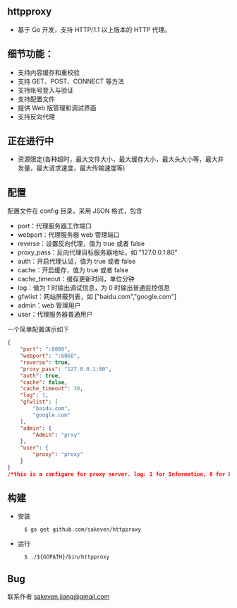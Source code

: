 ## httpproxy
* 基于 Go 开发，支持 HTTP/1.1 以上版本的 HTTP 代理。

## 细节功能：
* 支持内容缓存和重校验
* 支持 GET、POST、CONNECT 等方法
* 支持账号登入与验证
* 支持配置文件
* 提供 Web 版管理和调试界面
* 支持反向代理

## 正在进行中
* 资源限定(各种超时，最大文件大小，最大缓存大小，最大头大小等，最大并发量，最大请求速度，最大传输速度等)

## 配置
  
配置文件在 config 目录，采用 JSON 格式，包含

* port：代理服务器工作端口
* webport：代理服务器 web 管理端口
* reverse：设置反向代理，值为 true 或者 false
* proxy_pass：反向代理目标服务器地址，如 "127.0.0.1:80"
* auth：开启代理认证，值为 true 或者 false
* cache：开启缓存，值为 true 或者 false
* cache_timeout：缓存更新时间，单位分钟
* log：值为 1 时输出调试信息，为 0 时输出普通监控信息
* gfwlist：网站屏蔽列表，如 ["baidu.com","google.com"]
* admin：web 管理用户
* user：代理服务器普通用户

一个简单配置演示如下

```json
{
    "port": ":8080",
    "webport": ":6060",
    "reverse": true,
    "proxy_pass": "127.0.0.1:80",
    "auth": true,
    "cache": false,
    "cache_timeout": 30,
    "log": 1,
    "gfwlist": [
        "baidu.com",
        "google.com"
    ],
    "admin": {
        "Admin": "prxy"
    },
    "user": {
        "proxy": "proxy"
    }
}
/*this is a configure for proxy server. log: 1 for Information, 0 for DebugInfor*/
```

## 构建
* 安装

        $ go get github.com/sakeven/httpproxy

* 运行

        $ ./${GOPATH}/bin/httpproxy

## Bug 
联系作者 sakeven.jiang@gmail.com

